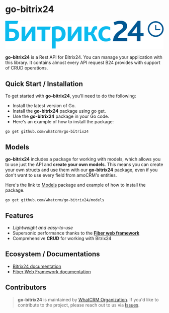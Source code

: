 #  go-bitrix24
![BX24 API Library](.github/b24-logo.svg?raw=true)

**go-bitrix24** is a Rest API for Bitrix24. You can manage
your application with this library. It contains almost every
API request B24 provides with support of CRUD operations.

## Quick Start / Installation

To get started with **go-bitrix24**, you'll need to do the following:

- Install the latest version of Go.
- Install the **go-bitrix24** package using go get.
- Use the **go-bitrix24** package in your Go code.
- Here's an example of how to install the package:

```
go get github.com/whatcrm/go-bitrix24
```

## Models

**go-bitrix24** includes a package for working with models, which allows you to use just the API and **create your own models**.
This means you can create your own structs and use them with our **go-bitrix24** package, 
even if you don't want to use every field from amoCRM's entities.

Here's the link to [Models](https://github.com/whatcrm/go-bitrix24/models) package and example of how to install the package.

```
go get github.com/whatcrm/go-bitrix24/models
```

## Features

- *Lightweight and easy-to-use*
- Supersonic performance thanks to the **[Fiber web framework](https://github.com/gofiber/fiber)**
- Comprehensive **CRUD** for working with Bitrix24

## Ecosystem / Documentations

- [Bitrix24 documentation](https://dev.1c-bitrix.ru/rest_help/index.php)
- [Fiber Web Framework documentation](https://docs.gofiber.io/)


## Contributors

> **go-bitrix24** is maintained by [WhatCRM Organization](https://github.com/whatcrm). 
> If you'd like to contribute to the project, please reach out to us via [Issues](https://github.com/whatcrm/go-bitrix24/issues).